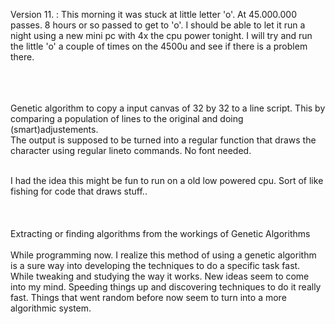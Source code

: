 Version 11. : This morning it was stuck at little letter 'o'. At 45.000.000 passes. 8 hours or so passed to get to 'o'. I should be able to let it run a night using a new mini pc with 4x the cpu power tonight. I will try and run the little 'o' a couple of times on the 4500u and see if there is a problem there.

<br><br><br>
Genetic algorithm to copy a input canvas of 32 by 32 to a line script. This by comparing a population of lines 
to the original and doing (smart)adjustements.<br>
The output is supposed to be turned into a regular function that draws the character using regular lineto commands. No font needed.<br><br>

I had the idea this might be fun to run on a old low powered cpu. Sort of like fishing for code that draws stuff..<br><br>
<br><br>
Extracting or finding algorithms from the workings of Genetic Algorithms<br><br>
While programming now. I realize this method of using a genetic algorithm is a sure way into developing the techniques to do a specific task fast. While tweaking and studying the way it works. New ideas seem to come into my mind. Speeding things up and discovering techniques to do it really fast. Things that went random before now seem to turn into a more algorithmic system.
